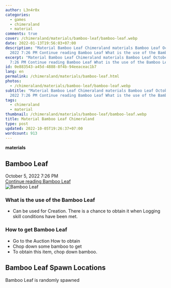 ```yaml
---
author: L3n4r0x
categories:
  - games
  - chimeraland
  - material
comments: true
cover: /chimeraland/materials/bamboo-leaf/bamboo-leaf.webp
date: 2022-01-13T19:56:03+07:00
description: "Material Bamboo Leaf Chimeraland materials Bamboo Leaf October 5,
  2022 7:26 PM Continue reading Bamboo Leaf What is the use of the Bamboo Leaf "
excerpt: "Material Bamboo Leaf Chimeraland materials Bamboo Leaf October 5, 2022
  7:26 PM Continue reading Bamboo Leaf What is the use of the Bamboo Leaf "
id: 0e883543-a45d-4888-8f4b-94eeaceac1b7
lang: en
permalink: /chimeraland/materials/bamboo-leaf.html
photos:
  - /chimeraland/materials/bamboo-leaf/bamboo-leaf.webp
subtitle: "Material Bamboo Leaf Chimeraland materials Bamboo Leaf October 5,
  2022 7:26 PM Continue reading Bamboo Leaf What is the use of the Bamboo Leaf "
tags:
  - chimeraland
  - material
thumbnail: /chimeraland/materials/bamboo-leaf/bamboo-leaf.webp
title: Material Bamboo Leaf Chimeraland
type: post
updated: 2022-10-05T19:26:37+07:00
wordcount: 913
---
```


<link
  rel="stylesheet"
  href="https://rawcdn.githack.com/dimaslanjaka/Web-Manajemen/870a349/css/bootstrap-5-3-0-alpha3-wrapper.css"
/>
<section id="bootstrap-wrapper">
  <div data-bs-theme="dark">
    <div
      class="row g-0 border rounded overflow-hidden flex-md-row mb-4 shadow-sm position-relative bg-dark text-light"
    >
      <div class="col p-4 d-flex flex-column position-static">
        <strong class="d-inline-block mb-2 text-success">materials</strong>
        <h2 class="mb-0">Bamboo Leaf</h2>
        <div class="mb-1 text-muted">October 5, 2022 7:26 PM</div>
        <a
          href="/chimeraland/materials/bamboo-leaf.html"
          class="stretched-link d-none text-primary"
          >Continue reading Bamboo Leaf</a
        >
      </div>
      <div class="col-auto d-none d-md-block d-lg-block">
        <img
          src="https://www.webmanajemen.com/chimeraland/materials/bamboo-leaf/bamboo-leaf.webp"
          alt="Bamboo Leaf"
        />
      </div>
    </div>
    <div class="row">
      <div class="col-lg-6 col-12 mb-2">
        <div class="card">
          <div class="card-body">
            <h3 class="card-title">What is the use of the Bamboo Leaf</h3>
            <div class="card-text">
              <ul>
                <li>
                  Can be used for Creation. There is a chance to obtain it when
                  Logging skill conditions have been met.
                </li>
              </ul>
            </div>
          </div>
        </div>
      </div>
      <div class="col-lg-6 col-12 mb-2">
        <div class="card">
          <div class="card-body">
            <h3 class="card-title">How to get Bamboo Leaf</h3>
            <div class="card-text">
              <ul>
                <li>Go to the Auction How to obtain</li>
                <li>Chop down some bamboo to get</li>
                <li>To obtain this item, chop down bamboo.</li>
              </ul>
            </div>
          </div>
        </div>
      </div>
      <div class="col-12 mb-2">
        <h2>Bamboo Leaf Spawn Locations</h2>
        <p>Bamboo Leaf is randomly spawned</p>
      </div>
    </div>
  </div>
</section>
